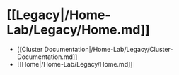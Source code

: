 # [[Legacy|/Home-Lab/Legacy/Home.md]]
 * [[Cluster Documentation|/Home-Lab/Legacy/Cluster-Documentation.md]]
 * [[Home|/Home-Lab/Legacy/Home.md]]
